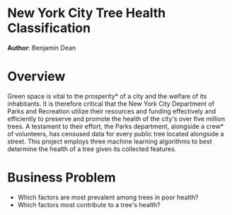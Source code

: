 # New York City Tree Health Classification

**Author**: Benjamin Dean

# Overview

Green space is vital to the prosperity* of a city and the welfare of its inhabitants.  It is therefore critical that the New York City Department of Parks and Recreation utilize their resources and funding effectively and efficiently to preserve and promote the health of the city's over five million trees.  A testament to their effort, the Parks department, alongside a crew* of volunteers, has censused data for every public tree located alongside a street.  This project employs three machine learning algorithms to best determine the health of a tree given its collected features.

# Business Problem

* Which factors are most prevalent among trees in poor health?
* Which factors most contribute to a tree's health?


